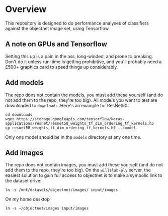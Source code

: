 # Overview

This repository is designed to do performance analyses of classifiers against the objectnet image set, using Tensorflow.

## A note on GPUs and Tensorflow

Setting this up is a pain in the ass, long-winded, and prone to breaking. Don't do it unless run-time is getting prohibitive, and you'll probably need a £500+ graphics card to speed things up considerably.


## Add models

The repo does not contain the models, you must add these yourself (and do not add them to the repo, they're too big). All models you want to test are downloaded to `downloads`. Here's an example for ResNet50:

```
cd downloads
wget https://storage.googleapis.com/tensorflow/keras-applications/resnet/resnet50_weights_tf_dim_ordering_tf_kernels.h5
cp resnet50_weights_tf_dim_ordering_tf_kernels.h5 ../model
```

Only one model should be in the `models` directory at any one time.

## Add images

The repo does not contain images, you must add these yourself (and do not add them to the repo, they're too big). On the `willslab-ply` server, the easiest solution to gain full access to objectnet is to make a symbolic link to the dataset drive:

`ln -s /mnt/datasets/objectnet/images/ input/images`

On my home desktop

`ln -s ~/objectnet/images input/images`


